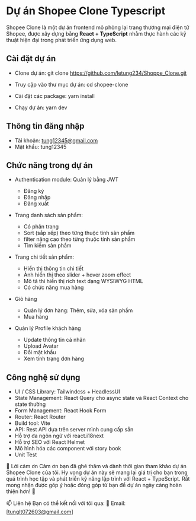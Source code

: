 # Dự án Shopee Clone Typescript

Shopee Clone là một dự án frontend mô phỏng lại trang thương mại điện tử Shopee, được xây dựng bằng **React + TypeScript** nhằm thực hành các kỹ thuật hiện đại trong phát triển ứng dụng web.

## Cài đặt dự án
- Clone dự án: 
    git clone https://github.com/letung234/Shoppe_Clone.git

- Truy cập vào thư mục dự án: 
    cd shopee-clone

- Cài đặt các package: 
    yarn install

- Chạy dự án: 
    yarn dev

## Thông tin đăng nhập
- Tài khoản: tung12345@gmail.com
- Mật khẩu: tung12345

## Chức năng trong dự án

- Authentication module: Quản lý bằng JWT

  - Đăng ký
  - Đăng nhập
  - Đăng xuất

- Trang danh sách sản phẩm:

  - Có phân trang
  - Sort (sắp xếp) theo từng thuộc tính sản phẩm
  - filter nâng cao theo từng thuộc tính sản phẩm
  - Tìm kiếm sản phẩm

- Trang chi tiết sản phẩm:

  - Hiển thị thông tin chi tiết
  - Ảnh hiển thị theo slider + hover zoom effect
  - Mô tả thì hiển thị rich text dạng WYSIWYG HTML
  - Có chức năng mua hàng

- Giỏ hàng

  - Quản lý đơn hàng: Thêm, sửa, xóa sản phẩm
  - Mua hàng

- Quản lý Profile khách hàng

  - Update thông tin cá nhân
  - Upload Avatar
  - Đổi mật khẩu
  - Xem tình trạng đơn hàng

## Công nghệ sử dụng

- UI / CSS Library: Tailwindcss + HeadlessUI
- State Management: React Query cho async state và React Context cho state thường
- Form Management: React Hook Form
- Router: React Router
- Build tool: Vite
- API: Rest API dựa trên server mình cung cấp sẵn
- Hỗ trợ đa ngôn ngữ với react.i18next
- Hỗ trợ SEO với React Helmet
- Mô hình hóa các component với story book
- Unit Test

🙏 Lời cảm ơn
Cảm ơn bạn đã ghé thăm và dành thời gian tham khảo dự án Shopee Clone của tôi.
Hy vọng dự án này sẽ mang lại giá trị cho bạn trong quá trình học tập và phát triển kỹ năng lập trình với React + TypeScript.
Rất mong nhận được góp ý hoặc đóng góp từ bạn để dự án ngày càng hoàn thiện hơn! 💙

📫 Liên hệ
Bạn có thể kết nối với tôi qua:
📧 Email: [tunglt072603@gmail.com]
